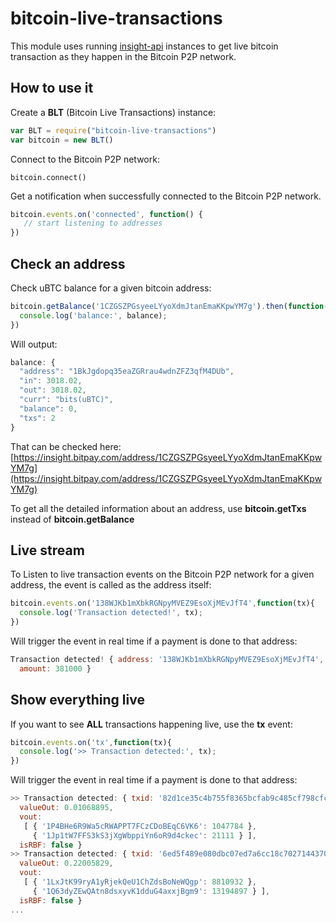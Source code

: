 bitcoin-live-transactions
=====

This module uses running [insight-api](https://github.com/bitpay/insight-api) instances to get live bitcoin transaction as they happen in the Bitcoin P2P network. 

How to use it
--

Create a **BLT** (Bitcoin Live Transactions) instance:
```javascript
var BLT = require("bitcoin-live-transactions")
var bitcoin = new BLT()
```

Connect to the Bitcoin P2P network:
```javasctript
bitcoin.connect()
```

Get a notification when successfully connected to the  Bitcoin P2P network.
```javascript
bitcoin.events.on('connected', function() {
   // start listening to addresses
})
```

Check an address
--
Check uBTC balance for a given bitcoin address:
```javascript
bitcoin.getBalance('1CZGSZPGsyeeLYyoXdmJtanEmaKKpwYM7g').then(function(balance) {
  console.log('balance:', balance);
})
```

Will output:

```javascript 
balance: {
  "address": "1BkJgdopq35eaZGRrau4wdnZFZ3qfM4DUb",
  "in": 3018.02,
  "out": 3018.02,
  "curr": "bits(uBTC)",
  "balance": 0,
  "txs": 2
}
```

That can be checked here:
[https://insight.bitpay.com/address/1CZGSZPGsyeeLYyoXdmJtanEmaKKpwYM7g](https://insight.bitpay.com/address/1CZGSZPGsyeeLYyoXdmJtanEmaKKpwYM7g)

To get all the detailed information about an address, use **bitcoin.getTxs** instead of **bitcoin.getBalance**

Live stream
--

To Listen to live transaction events on the Bitcoin P2P network for a given address, the event is called as the address itself:
```javascript
bitcoin.events.on('138WJKb1mXbkRGNpyMVEZ9EsoXjMEvJfT4',function(tx){
  console.log('Transaction detected!', tx);
})
```
Will trigger the event in real time if a payment is done to that address:
```javascript
Transaction detected! { address: '138WJKb1mXbkRGNpyMVEZ9EsoXjMEvJfT4',
  amount: 381000 }
```

Show everything live
--

If you want to see **ALL** transactions happening live, use the **tx** event:



```javascript
bitcoin.events.on('tx',function(tx){
  console.log('>> Transaction detected:', tx);
})
```
Will trigger the event in real time if a payment is done to that address:
```javascript
>> Transaction detected: { txid: '82d1ce35c4b755f8365bcfab9c485cf798cfcfe6e62a222995ca28335ada5374',
  valueOut: 0.01068895,
  vout:
   [ { '1P4BHe6R9Wa5cRWAPPT7FCzCDoBEqC6VK6': 1047784 },
     { '1Jp1tW7FFS3kS3jXgWbppiYn6oR9d4ckec': 21111 } ],
  isRBF: false }
>> Transaction detected: { txid: '6ed5f489e080dbc07ed7a6cc18c70271443708aa57a032deb1b1bf3ed38a06cd',
  valueOut: 0.22005829,
  vout:
   [ { '1LxJtK99ryA1yRjekQeU1ChZdsBoNeWQgp': 8810932 },
     { '1Q63dyZEwQAtn8dsxyvK1dduG4axxjBgm9': 13194897 } ],
  isRBF: false }
...
```